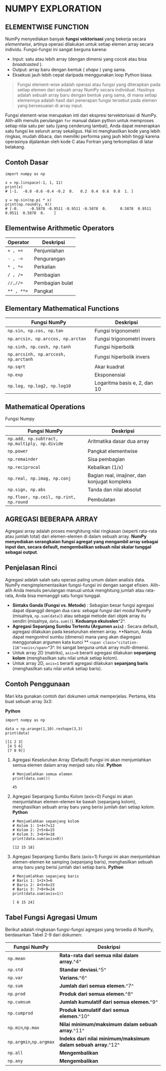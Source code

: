 # **NUMPY EXPLORATION**

## ELEMENTWISE FUNCTION
NumPy menyediakan banyak **fungsi vektorisasi** yang bekerja secara *elementwise*, artinya operasi dilakukan untuk setiap elemen array secara individu. Fungsi-fungsi ini sangat berguna karena:

* Input: satu atau lebih array (dengan dimensi yang cocok atau bisa  *broadcasted* ).
* Output: array baru dengan bentuk ( *shape* ) yang sama.
* Eksekusi jauh lebih cepat daripada menggunakan loop Python biasa.

> Fungsi element-wise adalah operasi atau fungsi yang diterapkan pada setiap elemen dari sebuah array NumPy secara individual. Hasilnya adalah sebuah array baru dengan bentuk yang sama, di mana setiap elemennya adalah hasil dari penerapan fungsi tersebut pada elemen yang bersesuaian di array input.

Fungsi element-wise merupakan inti dari ekspresi tervektorisasi di NumPy. Alih-alih menulis perulangan `for` manual dalam python untuk memproses setiap nilai satu per satu (yang cenderung lambat), Anda dapat menerapkan satu fungsi ke seluruh array sekaligus. Hal ini menghasilkan kode yang lebih ringkas, mudah dibaca, dan memiliki performa yang jauh lebih tinggi karena operasinya dijalankan oleh kode C atau Fortran yang terkompilasi di latar belakang.

## Contoh Dasar

```
import numpy as np

x = np.linspace(-1, 1, 11)
print(x)
# [-1.  -0.8 -0.6 -0.4 -0.2  0.   0.2  0.4  0.6  0.8  1. ]

y = np.sin(np.pi * x)
print(np.round(y, 4))
# [-0.     -0.5878 -0.9511 -0.9511 -0.5878  0.      0.5878  0.9511  0.9511  0.5878  0.    ]

```

## Elementwise Arithmetic Operators

| Operator     | Deskripsi       |
| ------------ | --------------- |
| `+ , +=`   | Penjumlahan     |
| `- , -=`   | Pengurangan     |
| `* , *=`   | Perkalian       |
| `/ , /=`   | Pembagian       |
| `//,//=`   | Pembagian bulat |
| `** , **=` | Pangkat         |

## Elementary Mathematical Functions

| Fungsi NumPy                           | Deskripsi                    |
| -------------------------------------- | ---------------------------- |
| `np.sin, np.cos, np.tan`             | Fungsi trigonometri          |
| `np.arcsin, np.arccos, np.arctan`    | Fungsi trigonometri invers   |
| `np.sinh, np.cosh, np.tanh`          | Fungsi hiperbolik            |
| `np.arcsinh, np.arccosh, np.arctanh` | Fungsi hiperbolik invers     |
| `np.sqrt`                            | Akar kuadrat                 |
| `np.exp`                             | Eksponensial                 |
| `np.log, np.log2, np.log10`          | Logaritma basis e, 2, dan 10 |

## Mathematical Operations

Fungsi Numpy

| Fungsi NumPy                                    | Deskripsi                                    |
| ----------------------------------------------- | -------------------------------------------- |
| `np.add, np.subtract, np.multiply, np.divide` | Aritmatika dasar dua array                   |
| `np.power`                                    | Pangkat elementwise                          |
| `np.remainder`                                | Sisa pembagian                               |
| `np.reciprocal`                               | Kebalikan (1/x)                              |
| `np.real, np.imag, np.conj`                   | Bagian real, imajiner, dan konjugat kompleks |
| `np.sign, np.abs`                             | Tanda dan nilai absolut                      |
| `np.floor, np.ceil, np.rint, np.round`        | Pembulatan                                   |


## AGREGASI BEBERAPA ARRAY

Agregasi array adalah proses menghitung nilai ringkasan (seperti rata-rata atau jumlah total) dari elemen-elemen di dalam sebuah array. **NumPy menyediakan serangkaian fungsi agregat yang mengambil array sebagai input dan, secara default, mengembalikan sebuah nilai skalar tunggal sebagai output**.

## **Penjelasan Rinci**

Agregasi adalah salah satu operasi paling umum dalam analisis data. NumPy mengimplementasikan fungsi-fungsi ini dengan sangat efisien. Alih-alih Anda menulis perulangan manual untuk menghitung jumlah atau rata-rata, Anda bisa memanggil satu fungsi tunggal.

* **Sintaks Ganda (Fungsi vs. Metode)** : Sebagian besar fungsi agregasi dapat dipanggil dengan dua cara: sebagai fungsi dari modul NumPy (misalnya, `np.sum(data)`) atau sebagai metode dari objek array itu sendiri (misalnya, `data.sum()`). **Keduanya ekuivalen**^2^.
* **Agregasi Sepanjang Sumbu Tertentu (Argumen `axis`)** : Secara default, agregasi dilakukan pada keseluruhan elemen array. **Namun, Anda dapat mengontrol sumbu (dimensi) mana yang akan diagregasi menggunakan argumen kata kunci **
  `<span class="citation-116">axis</span>`^3^. Ini sangat berguna untuk array multi-dimensi.
* Untuk array 2D (matriks), `axis=0` berarti agregasi dilakukan **sepanjang kolom** (menghasilkan satu nilai untuk setiap kolom).
* Untuk array 2D, `axis=1` berarti agregasi dilakukan **sepanjang baris** (menghasilkan satu nilai untuk setiap baris).

## **Contoh Penggunaan**

Mari kita gunakan contoh dari dokumen untuk memperjelas. Pertama, kita buat sebuah array 3x3:

**Python**

```
import numpy as np

data = np.arange(1,10).reshape(3,3)
print(data)
```

```
[[1 2 3]
 [4 5 6]
 [7 8 9]]
```

1. Agregasi Keseluruhan Array (Default)
   Fungsi ini akan menjumlahkan semua elemen dalam array menjadi satu nilai.
   **Python**

   ```
   # Menjumlahkan semua elemen
   print(data.sum())
   ```

   ```
   45
   ```
2. Agregasi Sepanjang Sumbu Kolom (axis=0)
   Fungsi ini akan menjumlahkan elemen-elemen ke bawah (sepanjang kolom), menghasilkan sebuah array baru yang berisi jumlah dari setiap kolom.
   **Python**

   ```
   # Menjumlahkan sepanjang kolom
   # Kolom 1: 1+4+7=12
   # Kolom 2: 2+5+8=15
   # Kolom 3: 3+6+9=18
   print(data.sum(axis=0))
   ```

   ```
   [12 15 18]
   ```
3. Agregasi Sepanjang Sumbu Baris (axis=1)
   Fungsi ini akan menjumlahkan elemen-elemen ke samping (sepanjang baris), menghasilkan sebuah array baru yang berisi jumlah dari setiap baris.
   **Python**

   ```
   # Menjumlahkan sepanjang baris
   # Baris 1: 1+2+3=6
   # Baris 2: 4+5+6=15
   # Baris 3: 7+8+9=24
   print(data.sum(axis=1))
   ```

   ```
   [ 6 15 24]
   ```

## **Tabel Fungsi Agregasi Umum**

Berikut adalah ringkasan fungsi-fungsi agregasi yang tersedia di NumPy, berdasarkan Tabel 2-9 dari dokumen:

| Fungsi NumPy                | Deskripsi                                                            |
| --------------------------- | -------------------------------------------------------------------- |
| `np.mean`                 | **Rata-rata dari semua nilai dalam array.**^4^                 |
| `np.std`                  | **Standar deviasi.**^5^                                        |
| `np.var`                  | **Varians.**^6^                                                |
| `np.sum`                  | **Jumlah dari semua elemen.**^7^                               |
| `np.prod`                 | **Produk dari semua elemen.**^8^                               |
| `np.cumsum`               | **Jumlah kumulatif dari semua elemen.**^9^                     |
| `np.cumprod`              | **Produk kumulatif dari semua elemen.**^10^                    |
| `np.min`,`np.max`       | **Nilai minimum/maksimum dalam sebuah array.**^11^             |
| `np.argmin`,`np.argmax` | **Indeks dari nilai minimum/maksimum dalam sebuah array.**^12^ |
| `np.all`                  | **Mengembalikan**                                              |
| `np.any`                  | **Mengembalikan**                                              |
